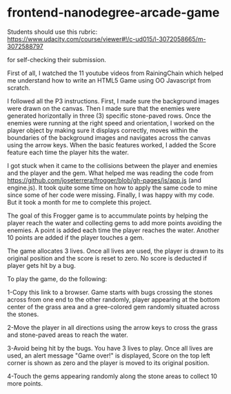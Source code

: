 frontend-nanodegree-arcade-game
===============================

Students should use this rubric: https://www.udacity.com/course/viewer#!/c-ud015/l-3072058665/m-3072588797

for self-checking their submission.

First of all, I watched the 11 youtube videos from RainingChain which helped me understand how to write an HTML5 Game using OO Javascript from scratch.

I followed all the P3 instructions. First, I made sure the background images were drawn on the canvas. Then I made sure that the enemies were generated horizontally in three (3) specific stone-paved rows. Once the enemies were running at the right speed and orientation, I worked on the player object by making sure it displays correctly, moves within the boundaries of the background images and navigates across the canvas using the arrow keys. When the basic features worked, I added the Score feature each time the player hits the water.

I got stuck when it came to the collisions between the player and enemies and the player and the gem. What helped me was reading the code from https://github.com/joseterrera/frogger/blob/gh-pages/js/app.js (and engine.js). It took quite some time on how to apply the same code to mine since some of her code were missing. Finally, I was happy with my code. But it took a month for me to complete this project.

The goal of this Frogger game is to accummulate points by helping the player reach the water and collecting gems to add more points avoiding the enemies. A point is added each time the player reaches the water. Another 10 points are added if the player touches a gem.

The game allocates 3 lives. Once all lives are used, the player is drawn to its original position and the score is reset to zero. No score is deducted if player gets hit by a bug.

To play the game, do the following:

1-Copy this link to a browser. Game starts with bugs crossing the stones across from one end to the other randomly, player appearing at the bottom center of the grass area and a gree-colored gem randomly situated across the stones.

2-Move the player in all directions using the arrow keys to cross the grass and stone-paved areas to reach the water.

3-Avoid being hit by the bugs. You have 3 lives to play. Once all lives are used, an alert message "Game over!" is displayed, Score on the top left corner is shown as zero and the player is moved to its original position.

4-Touch the gems appearing randomly along the stone areas to collect 10 more points.






